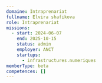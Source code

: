 ```yaml
---
domaine: Intraprenariat
fullname: Elvira shafikova
role: Intraprenariat
missions:
  - start: 2024-06-07
    end: 2025-10-15
    status: admin
    employer: ANCT
    startups:
      - infrastructures.numeriques
memberType: beta
competences: []
---
```

